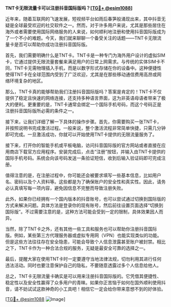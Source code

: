**TNT卡无限流量卡可以注册抖音国际版吗？[[TG💪+ @esim1088](https://t.me/s/esim1088)]**

近年来，随着互联网的飞速发展，短视频平台如雨后春笋般涌现出来，其中抖音无疑是全球最受欢迎的社交软件之一。然而，对于许多用户来说，尤其是那些居住在海外或者需要使用国际网络服务的人来说，如何顺利地注册和使用抖音国际版成为了一个不小的难题。今天，我们就来聊聊一个备受关注的话题——TNT卡无限流量卡是否可以帮助你成功注册抖音国际版。

首先，我们需要明确什么是TNT卡。TNT卡是一种专门为海外用户设计的虚拟SIM卡，它通过提供无限流量套餐来满足用户的日常上网需求。与传统的实体SIM卡不同，TNT卡无需物理插入手机，而是以数字形式存储在你的设备中。这种便捷性使得TNT卡在全球范围内受到了广泛欢迎，尤其是在那些移动通信费用高昂或网络环境复杂的地区。

那么，TNT卡真的能够帮助我们注册抖音国际版吗？答案是肯定的！TNT卡不仅提供了稳定且快速的网络连接，还支持多种语言界面，这为非英语母语者带来了极大的便利。更重要的是，TNT卡通常会绑定一个国际手机号码，而这个号码正是注册抖音国际版所必需的条件之一。

接下来，让我们详细了解一下具体的操作步骤。首先，你需要购买一张TNT卡，并按照说明书完成激活过程。一般来说，整个激活流程非常简单快捷，只需几分钟即可完成。一旦激活成功，你就可以开始使用TNT卡提供的无限流量服务了。

接下来，打开你的智能手机或平板电脑，访问抖音国际版的官方网站或者直接在应用商店下载官方应用程序。安装完成后，点击“注册”按钮，并输入由TNT卡提供的国际手机号码。系统会向该号码发送一条验证短信，收到后输入验证码即可完成注册。

值得注意的是，在注册过程中，你可能还会被要求填写一些基本信息，比如用户名、密码以及个人资料等。这些都是为了确保账户的安全性和真实性。因此，请务必认真填写每一项内容，避免因信息不完整而导致注册失败。

此外，如果你已经拥有一个国内版本的抖音账号，也可以尝试通过切换到国际版的方式来解决问题。具体方法是登录你的现有账号，然后前往设置页面选择“切换到国际版”。不过需要注意的是，这种方法可能会受到一定的限制，具体效果因人而异。

当然，除了TNT卡之外，还有其他一些工具和服务也可以帮助你注册抖音国际版。例如，某些第三方代理服务器或虚拟专用网（VPN）也能实现类似的功能。但是这些方法往往存在安全隐患，可能会导致个人信息泄露甚至账户被封禁。相比之下，TNT卡作为一种合法合规的服务，无疑是最安全可靠的选择之一。

最后，提醒大家在使用TNT卡时一定要遵守当地法律法规，切勿利用其进行任何违法活动。同时也要注意保护自己的隐私，不要随意透露过多个人信息给他人。

总之，TNT卡无限流量卡确实是可以用来注册抖音国际版的。它凭借其便捷性、稳定性以及安全性赢得了众多用户的青睐。如果你正苦恼于如何在国外顺利使用抖音，请不妨试试这款神奇的小工具吧！相信它一定会给你带来意想不到的好体验。

[[TG💪+ @esim1088](https://t.me/s/esim1088) ![Image](https://i.postimg.cc/4NQfJmqS/Snipaste-2025-05-13-00-14-12.png)]
